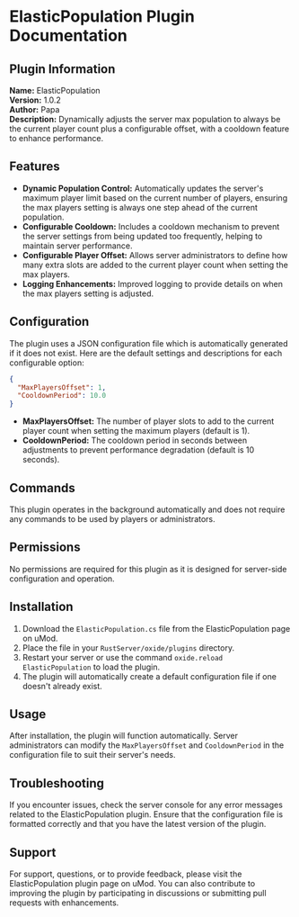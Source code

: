 # ElasticPopulation Plugin Documentation

## Plugin Information
**Name:** ElasticPopulation  
**Version:** 1.0.2  
**Author:** Papa  
**Description:** Dynamically adjusts the server max population to always be the current player count plus a configurable offset, with a cooldown feature to enhance performance.

## Features
- **Dynamic Population Control:** Automatically updates the server's maximum player limit based on the current number of players, ensuring the max players setting is always one step ahead of the current population.
- **Configurable Cooldown:** Includes a cooldown mechanism to prevent the server settings from being updated too frequently, helping to maintain server performance.
- **Configurable Player Offset:** Allows server administrators to define how many extra slots are added to the current player count when setting the max players.
- **Logging Enhancements:** Improved logging to provide details on when the max players setting is adjusted.

## Configuration
The plugin uses a JSON configuration file which is automatically generated if it does not exist. Here are the default settings and descriptions for each configurable option:

```json
{
  "MaxPlayersOffset": 1,
  "CooldownPeriod": 10.0
}
```
- **MaxPlayersOffset:** The number of player slots to add to the current player count when setting the maximum players (default is 1).
- **CooldownPeriod:** The cooldown period in seconds between adjustments to prevent performance degradation (default is 10 seconds).

## Commands
This plugin operates in the background automatically and does not require any commands to be used by players or administrators.

## Permissions
No permissions are required for this plugin as it is designed for server-side configuration and operation.

## Installation
1. Download the `ElasticPopulation.cs` file from the ElasticPopulation page on uMod.
2. Place the file in your `RustServer/oxide/plugins` directory.
3. Restart your server or use the command `oxide.reload ElasticPopulation` to load the plugin.
4. The plugin will automatically create a default configuration file if one doesn't already exist.

## Usage
After installation, the plugin will function automatically. Server administrators can modify the `MaxPlayersOffset` and `CooldownPeriod` in the configuration file to suit their server's needs.

## Troubleshooting
If you encounter issues, check the server console for any error messages related to the ElasticPopulation plugin. Ensure that the configuration file is formatted correctly and that you have the latest version of the plugin.

## Support
For support, questions, or to provide feedback, please visit the ElasticPopulation plugin page on uMod. You can also contribute to improving the plugin by participating in discussions or submitting pull requests with enhancements.
